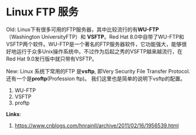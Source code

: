 # Linux FTP 服务

Old:
Linux下有很多可用的FTP服务器，其中比较流行的有**WU-FTP**（Washington UniversityFTP）和 **VSFTP**。Red Hat 8.0中自带了WU-FTP和VSFTP两个软件。WU-FTP是一个著名的FTP服务器软件，它功能强大，能够很好地运行于众多Unix操作系统中。不过作为后起之秀的VSFTP越来越流行，在Red Hat 9.0发行版中就只带有VSFTP。 

New:
Linux 系统下常用的FTP 是**vsftp**, 即Very Security File Transfer Protocol. 还有一个是**proftp**(Profession ftp)。 我们这里也是简单的说明下vsftp的配置。

1. WU-FTP
2. VSFTP
3. proftp

**Links**:

1. <https://www.cnblogs.com/hnrainll/archive/2011/02/16/1956539.html>


